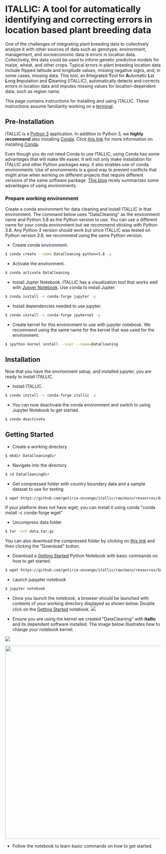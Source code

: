 # ITALLIC: A tool for automatically identifying and correcting errors in location based plant breeding data

One of the challenges of integrating plant breeding data to collectively analyze it with other sources of 
data such as genotype, environment, management, and socioeconomic data is errors in location data. Collectively, 
this data could be used to inform genetic predictive models for maize, wheat, and other crops. Typical errors in
plant breeding location data include flipped latitude and longitude values, missing negative signs, and, in some 
cases, missing data. This tool, an **I**ntegrated **T**ool for **A**utomatic **L**at **L**ong **I**mputation 
and **C**leaning (ITALLIC), automatically detects and corrects errors in location data and imputes missing values 
for location-dependent data, such as region name.    

This page contains instructions for installing and uaing ITALLIC. These instructions assume familiarity working on a [terminal](https://itconnect.uw.edu/learn/workshops/online-tutorials/web-publishing/what-is-a-terminal/). 

## Pre-Installation
ITALLIC is a [Python 3](https://www.python.org/downloads/) application. In addition to Python 3, we **highly recommend** also installing [Conda](https://docs.conda.io/en/latest/). Click [this link](https://docs.conda.io/projects/conda/en/latest/user-guide/install/) for more information on installing [Conda](https://docs.conda.io/en/latest/).

Even though you do not need Conda to use ITALLIC, using Conda has some advantages that will make life easier. It will not only make installation for ITALLIC and other Python packages easy, it also enables use of conda environments. Use of environments is a good way to prevent conflicts that might arise when working on different projects that require different versions of the same software package. [This blog](https://python-wrangler.com/how-and-why-you-should-use-conda-environments/) nicely summarizes some advantages of using environments.  


### Prepare working environment 

Create a conda environment for data cleaning and install ITALLIC in that environment. The command below uses "DataCleaning" as the environment name and Python 3.8 as the Python version to use. You can use a different name for your conda environment but we recommend sticking with Python 3.8. Any Python 3 version should work but since ITALLIC was tested on Python version 3.8, we recommend using the same Python version. 

* Create conda environment. 

```bash
$ conda create --name DataCleaning python=3.8 -y
```

* Activate the environment. 

```bash
$ conda activate DataCleaning
```

* Install Jupter Notebook. 
ITALLIC has a visualization tool that works well with [Jupyer Notebook](https://jupyter-notebook-beginner-guide.readthedocs.io/en/latest/what_is_jupyter.html). Use conda to install Jupter. 

```bash
$ conda install -c conda-forge jupyter -y
```

* Install dependencies needed to use jupyter. 

```bash
$ conda install -c conda-forge ipykernel -y
```

* Create kernel for this environment to use with jupyter notebook. We recommend using the same name for the kernel that was used for the environment. 

```bash
$ ipython kernel install --user --name=DataCleaning
```

## Installation
Now that you have the environment setup, and installed jupyter, you are ready to install ITALLIC. 

* Install ITALLIC. 

```bash
$ conda install -c conda-forge itallic -y
```

* You can now deactivate the conda environment and switch to using Jupyter Notebook to get started. 

```bash
$ conda deactivate
```

## Getting Started

* Create a working directory

```bash
$ mkdir DataCleaningDir
```

* Navigate into the directory

```bash
$ cd DataCleaningDir
```

* Get compressed folder with country boundary data and a sample dataset to use for testing

```bash
$ wget https://github.com/getiria-onsongo/itallic/raw/main/resources/data.tar.gz
```
If your platform does not have wget, you can install it using conda "conda install -c conda-forge wget"

* Uncompress data folder

```bash
$ tar -xvf data.tar.gz 
```
You can also download the compressed folder by clicking on [this link](https://github.com/getiria-onsongo/itallic/blob/main/resources/data.tar.gz) and then clicking the "Download" button. 

* Download a [Getting Started](https://github.com/getiria-onsongo/itallic/blob/main/resources/GettingStarted.ipynb) Python Notebook with basic commands on how to get started. 

```bash
$ wget https://github.com/getiria-onsongo/itallic/raw/main/resources/GettingStarted.ipynb
```

* Launch jupypter notebook

```bash
$ jupyter notebook
```

* Once you launch the notebook, a browser should be launched with contents of your working directory displayed as shown below. Double click on the [Getting Started](https://github.com/getiria-onsongo/itallic/blob/main/resources/GettingStarted.ipynb) notebook.
![](https://github.com/getiria-onsongo/itallic/blob/main/resources/JupyterNotebook.png)


* Ensure you are using the kernel we created "DataCleaning" with **itallic** and its dependent software installed. The image below illustrates how to change your notebook kernel. 

![](https://github.com/getiria-onsongo/itallic/blob/main/resources/kernel_update.png)

<img src="https://github.com/getiria-onsongo/itallic/blob/main/resources/kernel_update.png" width="624">

* Follow the notebook to learn basic commands on how to get started. 

<!--
* Launch jupyter notebook to get started. 

```bash
$ jupyter notebook
```


ITALLICs is written in pure Python, but has several dependecies such as GeoPandas that can be challenging to install. 
Therefore, we recommend installing ITALLIC using the "**Easy Install**". For those with experience using pip, we also 
provide instruction for installing using pip. 

#### Easy Install
The best and easiest way to install ITALLIC is using conda and conda-forge channel: 

```bash
$ conda install -c conda-forge itallic
```

If you do not have conda install, you can install it [here](https://docs.conda.io/projects/conda/en/latest/user-guide/install/). 

#### Pip Install
-->

